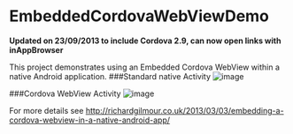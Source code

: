 EmbeddedCordovaWebViewDemo
================================
**Updated on 23/09/2013 to include Cordova 2.9, can now open links with inAppBrowser**

This project demonstrates using an Embedded Cordova WebView within a native Android application.
###Standard native Activity
![image](https://github.com/Linnesq/EmbeddedCorovaWebViewDemo/wiki/images/2.9/start-activity.png)

###Cordova WebView Activity
![image](https://github.com/Linnesq/EmbeddedCorovaWebViewDemo/wiki/images/2.9/cordova-home.png)

For more details see http://richardgilmour.co.uk/2013/03/03/embedding-a-cordova-webview-in-a-native-android-app/

